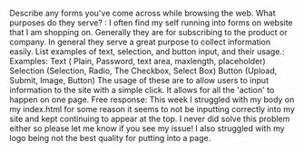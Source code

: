 Describe any forms you've come across while browsing the web. What purposes do they serve? : I often find my self running into forms on website that I am shopping on. Generally they are for subscribing to the product or company. In general they serve a great purpose to collect information easily.
List examples of text, selection, and button input, and their usage.:
Examples:
Text ( Plain, Password, text area, maxlength, placeholder)
Selection (Selection, Radio, The Checkbox, Select Box)
Button (Upload, Submit, Image, Button)
The usage of these are to allow users to input information to the site with a simple click. It allows for all the 'action' to happen on one page. 
Free response: This week I struggled with my body on my index.html for some reason it seems to not be inputting correctly into my site and kept continuing to appear at the top. I never did solve this problem either so please let me know if you see my issue! I also struggled with my logo being not the best quality for putting into a page.
